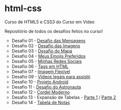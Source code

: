 # html-css
 Curso de HTML5 e CSS3 do Curso em Video

 Repositório de todos os desafios feitos no curso!

 <ul>
    <li type="circle"> Desafio 01 - <a href="https://ysabellax.github.io/html-css/desafios/desafio01/index.html" target="_blanck">Desafio das Mensagens</a>
    <li type="circle"> Desafio 02 - <a href="https://ysabellax.github.io/html-css/desafios/desafio02/index.html" target="_blanck">Desafio das Imagens</a>
    <li type="circle"> Desafio 03 - <a href="https://ysabellax.github.io/html-css/desafios/desafio03/index.html" target="_blanck">Desafio do Mapa</a>
    <li type="circle"> Desafio 04 - <a href="https://ysabellax.github.io/html-css/desafios/desafio04/index.html" target="_blanck">Meus Emojis Preferidos</a>
    <li type="circle"> Desafio 05 - <a href="https://ysabellax.github.io/html-css/desafios/desafio05/index.html" target="_blanck">Minhas Redes Sociais</a>
    <li type="circle"> Desafio 06 - <a href="https://ysabellax.github.io/html-css/desafios/desafio06/index.html" target="_blanck">Tags em HTML</a>
    <li type="circle"> Desafio 07 - <a href="https://ysabellax.github.io/html-css/desafios/desafio07/index.html" target="_blanck">Imagem Flexível</a>
    <li type="circle"> Desafio 09 - <a href="https://ysabellax.github.io/html-css/desafios/desafio09/index.html" target="_blanck">Vídeos legais para assistir</a>
    <li type="circle"> Desafio 10 - <a href="https://ysabellax.github.io/html-css/desafios/desafio10/android.html" target="_blanck">Projeto Android</a>
    <li type="circle"> Desafio 11 - <a href="https://ysabellax.github.io/html-css/desafios/desafio11/index.html" target="_blanck">Desafio do Astronauta</a>
    <li type="circle"> Desafio 12 - <a href="https://ysabellax.github.io/html-css/desafios/desafio12/index.html" target="_blanck">Cordel Moderno</a>
    <li type="circle"> Desafio 13 - Expansão de Tabelas - <a href="https://ysabellax.github.io/html-css/desafios/desafio13/parte01.html" target="_blanck">Parte 1</a> / <a href="https://ysabellax.github.io/html-css/desafios/desafio13/parte02.html" target="_blanck">Parte 2</a>
    <li type="circle"> Desafio 14 - <a href="https://ysabellax.github.io/html-css/desafios/desafio14/index.html" target="_blanck">Tabela de Notas</a>
 </ul>
